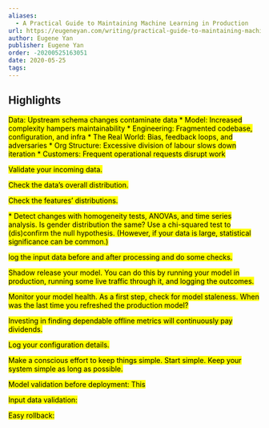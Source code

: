 ```yaml
---
aliases:
  - A Practical Guide to Maintaining Machine Learning in Production
url: https://eugeneyan.com/writing/practical-guide-to-maintaining-machine-learning/
author: Eugene Yan
publisher: Eugene Yan
order: -20200525163051
date: 2020-05-25
tags:
---
```


## Highlights
<mark>Data: Upstream schema changes contaminate data * Model: Increased complexity hampers maintainability * Engineering: Fragmented codebase, configuration, and infra * The Real World: Bias, feedback loops, and adversaries * Org Structure: Excessive division of labour slows down iteration * Customers: Frequent operational requests disrupt work</mark>

<mark>Validate your incoming data.</mark>

<mark>Check the data’s overall distribution.</mark>

<mark>Check the features’ distributions.</mark>

<mark>* Detect changes with homogeneity tests, ANOVAs, and time series analysis. Is gender distribution the same? Use a chi-squared test to (dis)confirm the null hypothesis. (However, if your data is large, statistical significance can be common.)</mark>

<mark>log the input data before and after processing and do some checks.</mark>

<mark>Shadow release your model. You can do this by running your model in production, running some live traffic through it, and logging the outcomes.</mark>

<mark>Monitor your model health. As a first step, check for model staleness. When was the last time you refreshed the production model?</mark>

<mark>Investing in finding dependable offline metrics will continuously pay dividends.</mark>

<mark>Log your configuration details.</mark>

<mark>Make a conscious effort to keep things simple. Start simple. Keep your system simple as long as possible.</mark>

<mark>Model validation before deployment: This</mark>

<mark>Input data validation:</mark>

<mark>Easy rollback:</mark>

